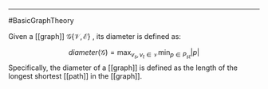 ----
#BasicGraphTheory 

Given a [[graph]] $\mathcal{G}\{ \mathcal{V}, \mathcal{E}\}$ , its diameter is defined as:

$$diameter(\mathcal{G}) = \max _{v_s, v_t\in \mathcal{V}} \min _{p \in P _{st}} |p|$$
Specifically, the diameter of a [[graph]] is defined as the length of the longest shortest [[path]] in the [[graph]].